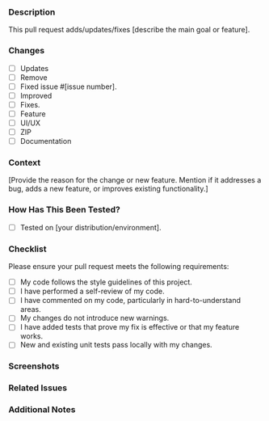### Description

<!-- Provide a concise description of the changes made in this pull request. -->
This pull request adds/updates/fixes [describe the main goal or feature].

### Changes
- [ ] Updates <!-- Added/updated scripts or configurations or others -->
- [ ] Remove <!-- Bad Script/Code or others-->
- [ ] Fixed issue #[issue number].
- [ ] Improved <!-- optimized existing functionality -->
- [ ] Fixes.
- [ ] Feature <!-- Added -->
- [ ] UI/UX <!-- Enhancement -->
- [ ] ZIP <!-- Scripts Changes/Updated -->
- [ ] Documentation <!-- Carch Docs Changes -->

### Context

<!-- Why is this change necessary? What problem does it solve or what new feature does it add? -->
[Provide the reason for the change or new feature. Mention if it addresses a bug, adds a new feature, or improves existing functionality.]

### How Has This Been Tested?

<!-- Describe the steps you followed to test the changes. If applicable, mention the specific environment where the testing took place. -->
- [ ] Tested on [your distribution/environment].

### Checklist

Please ensure your pull request meets the following requirements:

- [ ] My code follows the style guidelines of this project.
- [ ] I have performed a self-review of my code.
- [ ] I have commented on my code, particularly in hard-to-understand areas.
- [ ] My changes do not introduce new warnings.
- [ ] I have added tests that prove my fix is effective or that my feature works.
- [ ] New and existing unit tests pass locally with my changes.

### Screenshots 

<!-- Add any screenshots to help explain your changes or to demonstrate the new feature. -->

### Related Issues

<!-- If this PR fixes an issue, include the relevant issue number here (e.g., "Fixes #123") -->

### Additional Notes

<!-- Add any other context, technical details, or considerations you'd like to share. -->

